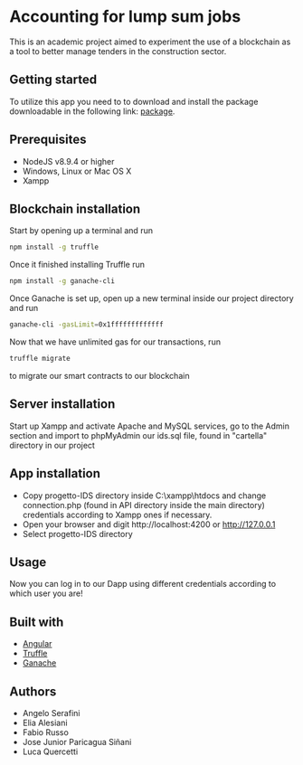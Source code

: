 # Accounting for lump sum jobs

This is an academic project aimed to experiment the use of a blockchain as a tool to better manage tenders in the construction sector.

## Getting started

To utilize this app you need to to download and install the package downloadable in the following link: [package](https://pip.pypa.io/en/stable/).

## Prerequisites
- NodeJS v8.9.4 or higher
- Windows, Linux or Mac OS X
- Xampp

## Blockchain installation

Start by opening up a terminal and run
```bash
npm install -g truffle
```
Once it finished installing Truffle run
```bash
npm install -g ganache-cli
```
Once Ganache is set up, open up a new terminal inside our project directory and run
```bash
ganache-cli -gasLimit=0x1fffffffffffff 
```
Now that we have unlimited gas for our transactions, run
```bash
truffle migrate  
```
to migrate our smart contracts to our blockchain

## Server installation
Start up Xampp and activate Apache and MySQL services, go to the Admin section and import to phpMyAdmin our ids.sql file, found in "cartella" directory in our project

## App installation
- Copy progetto-IDS directory inside C:\xampp\htdocs and change connection.php (found in API directory inside the main directory) credentials according to Xampp ones if necessary.
- Open your browser and digit http://localhost:4200 or http://127.0.0.1
- Select progetto-IDS directory

## Usage
Now you can log in to our Dapp using different credentials according to which user you are!

## Built with
- [Angular](https://angular.io/)
- [Truffle](https://www.trufflesuite.com/)
- [Ganache](https://www.trufflesuite.com/ganache) 

## Authors
- Angelo Serafini
- Elia Alesiani
- Fabio Russo
- Jose Junior Paricagua Siñani
- Luca Quercetti